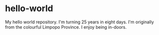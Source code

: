 # hello-world
My hello world repository.
I'm turning 25 years in eight days. I'm originally from the colourful Limpopo Province. I enjoy being in-doors. 
